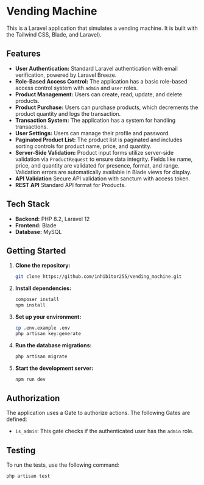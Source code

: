 # Vending Machine

This is a Laravel application that simulates a vending machine. It is built with the Tailwind CSS, Blade, and Laravel).

## Features

* **User Authentication:** Standard Laravel authentication with email verification, powered by Laravel Breeze.
* **Role-Based Access Control:** The application has a basic role-based access control system with `admin` and `user` roles.
* **Product Management:** Users can create, read, update, and delete products.
* **Product Purchase:** Users can purchase products, which decrements the product quantity and logs the transaction.
* **Transaction System:** The application has a system for handling transactions.
* **User Settings:** Users can manage their profile and password.
* **Paginated Product List:** The product list is paginated and includes sorting controls for product name, price, and quantity.
* **Server-Side Validation:** Product input forms utilize server-side validation via `ProductRequest` to ensure data integrity. Fields like name, price, and quantity are validated for presence, format, and range. Validation errors are automatically available in Blade views for display.
* **API Validation** Secure API validation with sanctum with access token.
* **REST API** Standard API format for Products.

## Tech Stack

* **Backend:** PHP 8.2, Laravel 12
* **Frontend:** Blade
* **Database:** MySQL

## Getting Started

1. **Clone the repository:**

    ```bash
    git clone https://github.com/inhibitor255/vending_machine.git
    ```

2. **Install dependencies:**

    ```bash
    composer install
    npm install
    ```

3. **Set up your environment:**

    ```bash
    cp .env.example .env
    php artisan key:generate
    ```

4. **Run the database migrations:**

    ```bash
    php artisan migrate
    ```

5. **Start the development server:**

    ```bash
    npm run dev
    ```

## Authorization

The application uses a Gate to authorize actions. The following Gates are defined:

* `is_admin`: This gate checks if the authenticated user has the `admin` role.

## Testing

To run the tests, use the following command:

```bash
php artisan test
```
